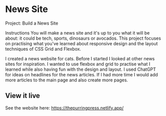 # News Site

Project: Build a News Site

Instructions
You will make a news site and it's up to you what it will be about: it could be tech, sports, dinosaurs or avocados. This project focuses on practising what you've learned about responsive design and the layout techniques of CSS Grid and Flexbox.

I created a news website for cats. Before I started I looked at other news sites for inspiration. I wanted to use flexbox and grid to practise what I learned while also having fun with the design and layout. I used ChatGPT for ideas on headlines for the news articles.
If I had more time I would add more articles to the main page and also create more pages.

## View it live

See the website here: https://thepurringpress.netlify.app/
